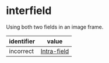 # interfield
Using both two fields in an image frame.

| identifier | value
| ---------- | -----
| incorrect  | [Intra-field](intra-field.md)


